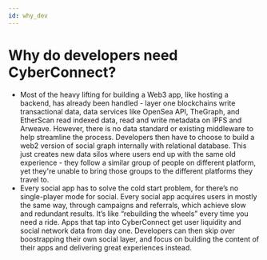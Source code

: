 ```yaml
---
id: why_dev
---
```


# Why do developers need CyberConnect?

- Most of the heavy lifting for building a Web3 app, like hosting a backend, has already been handled - layer one blockchains write transactional data, data services like OpenSea API, TheGraph, and EtherScan read indexed data, read and write metadata on IPFS and Arweave. However, there is no data standard or existing middleware to help streamline the process. Developers then have to choose to build a web2 version of social graph internally with relational database. This just creates new data silos where users end up with the same old experience - they follow a similar group of people on different platform, yet they're unable to bring those groups to the different platforms they travel to. 
- Every social app has to solve the cold start problem, for there’s no single-player mode for social. Every social app acquires users in mostly the same way, through campaigns and referrals, which achieve slow and redundant results. It’s like “rebuilding the wheels” every time you need a ride. Apps that tap into CyberConnect get user liquidity and social network data from day one. Developers can then skip over boostrapping their own social layer, and focus on building the content of their apps and delivering great experiences instead. 
